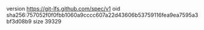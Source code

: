 version https://git-lfs.github.com/spec/v1
oid sha256:757052f0f0fbb1060a9cccc607a22d43606b53759116fea9ea7595a3bf3d08b9
size 39329
